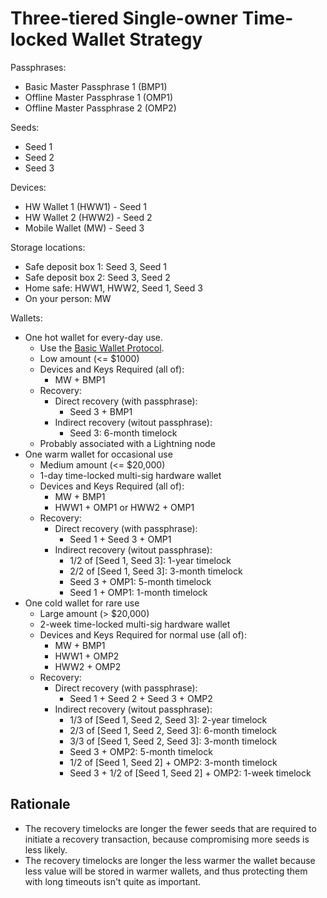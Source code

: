 # Three-tiered Single-owner Time-locked Wallet Strategy

Passphrases:

* Basic Master Passphrase 1 (BMP1)
* Offline Master Passphrase 1 (OMP1)
* Offline Master Passphrase 2 (OMP2)

Seeds:

* Seed 1
* Seed 2
* Seed 3

Devices:

* HW Wallet 1 (HWW1) - Seed 1
* HW Wallet 2 (HWW2) - Seed 2
* Mobile Wallet (MW) - Seed 3

Storage locations:

* Safe deposit box 1: Seed 3, Seed 1
* Safe deposit box 2: Seed 3, Seed 2
* Home safe: HWW1, HWW2, Seed 1, Seed 3
* On your person: MW

Wallets:

* One hot wallet for every-day use.
  * Use the [Basic Wallet Protocol](../walletProtocols/Basic-Wallet-Protocol.md).
  * Low amount (<= $1000)
  * Devices and Keys Required (all of):
    * MW + BMP1
  * Recovery:
    * Direct recovery (with passphrase):
      * Seed 3 + BMP1
    * Indirect recovery (witout passphrase):
      * Seed 3: 6-month timelock
  * Probably associated with a Lightning node
* One warm wallet for occasional use
  * Medium amount (<= $20,000)
  * 1-day time-locked multi-sig hardware wallet
  * Devices and Keys Required (all of):
    * MW + BMP1
    * HWW1 + OMP1 or HWW2 + OMP1
  * Recovery:
    * Direct recovery (with passphrase):
      * Seed 1 + Seed 3 + OMP1
    * Indirect recovery (witout passphrase):
      * 1/2 of [Seed 1, Seed 3]: 1-year timelock
      * 2/2 of [Seed 1, Seed 3]: 3-month timelock
      * Seed 3 + OMP1: 5-month timelock
      * Seed 1 + OMP1: 1-month timelock
* One cold wallet for rare use
  * Large amount (> $20,000)
  * 2-week time-locked multi-sig hardware wallet
  * Devices and Keys Required for normal use (all of):
    * MW + BMP1
    * HWW1 + OMP2
    * HWW2 + OMP2
  * Recovery:
    * Direct recovery (with passphrase):
      * Seed 1 + Seed 2 + Seed 3 + OMP2
    * Indirect recovery (witout passphrase):
      * 1/3 of [Seed 1, Seed 2, Seed 3]: 2-year timelock
      * 2/3 of [Seed 1, Seed 2, Seed 3]: 6-month timelock
      * 3/3 of [Seed 1, Seed 2, Seed 3]: 3-month timelock
      * Seed 3 + OMP2: 5-month timelock
      * 1/2 of [Seed 1, Seed 2] + OMP2: 3-month timelock
      * Seed 3 + 1/2 of [Seed 1, Seed 2] + OMP2: 1-week timelock

## Rationale

* The recovery timelocks are longer the fewer seeds that are required to initiate a recovery transaction, because compromising more seeds is less likely.
* The recovery timelocks are longer the less warmer the wallet because less value will be stored in warmer wallets, and thus protecting them with long timeouts isn't quite as important.